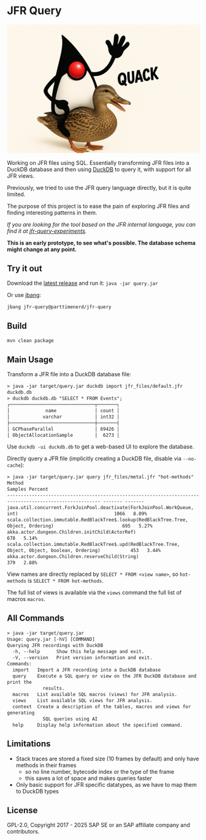 JFR Query
=========

![Duke, the Java mascot riding a duck](img/duck_duke.jpeg)

Working on JFR files using SQL. Essentially transforming JFR files into a DuckDB database
and then using [DuckDB](https://duckdb.org/) to query it, with support for all JFR views.

Previously, we tried to use the JFR query language directly, but it is quite limited.

The purpose of this project is to ease the pain of exploring JFR files and finding interesting
patterns in them.

_If you are looking for the tool based on the JFR internal language, you can find it at
[jfr-query-experiments](https://github.com/parttimenerd/jfr-query-experiments)._

**This is an early prototype, to see what's possible. The database schema might change at any point.**

Try it out
----------

Download the [latest release](  https://github.com/parttimenerd/jfr-query/releases/download/snapshot/query.jar) and run it: `java -jar query.jar`

Or use [jbang](https://www.jbang.dev/):

```shell
jbang jfr-query@parttimenerd/jfr-query
```

Build
-----

```shell
mvn clean package
```

Main Usage
----------

Transform a JFR file into a DuckDB database file:

```shell
> java -jar target/query.jar duckdb import jfr_files/default.jfr duckdb.db
> duckdb duckdb.db "SELECT * FROM Events";
┌───────────────────────────────┬───────┐
│             name              │ count │
│            varchar            │ int32 │
├───────────────────────────────┼───────┤
│ GCPhaseParallel               │ 69426 │
│ ObjectAllocationSample        │  6273 │
```

Use `duckdb -ui duckdb.db` to get a web-based UI to explore the database.

Directly query a JFR file (implicitly creating a DuckDB file, disable via `--no-cache`):

```
> java -jar target/query.jar query jfr_files/metal.jfr "hot-methods" 
Method                                                                                                   Samples Percent
-------------------------------------------------------------------------------------------------------- ------- -------
java.util.concurrent.ForkJoinPool.deactivate(ForkJoinPool.WorkQueue, int)                                   1066   8.09%
scala.collection.immutable.RedBlackTree$.lookup(RedBlackTree.Tree, Object, Ordering)                         695   5.27%
akka.actor.dungeon.Children.initChild(ActorRef)                                                              678   5.14%
scala.collection.immutable.RedBlackTree$.upd(RedBlackTree.Tree, Object, Object, boolean, Ordering)           453   3.44%
akka.actor.dungeon.Children.reserveChild(String)                                                             379   2.88%
```

View names are directly replaced by `SELECT * FROM <view name>`, so `hot-methods` is
`SELECT * FROM hot-methods`.

The full list of views is available via the `views` command the full list of macros `macros`.

All Commands
------------
```shell
> java -jar target/query.jar 
Usage: query.jar [-hV] [COMMAND]
Querying JFR recordings with DuckDB
  -h, --help      Show this help message and exit.
  -V, --version   Print version information and exit.
Commands:
  import   Import a JFR recording into a DuckDB database
  query    Execute a SQL query or view on the JFR DuckDB database and print the
             results.
  macros   List available SQL macros (views) for JFR analysis.
  views    List available SQL views for JFR analysis.
  context  Create a description of the tables, macros and views for generating
             SQL queries using AI
  help     Display help information about the specified command.
```

Limitations
-----------

- Stack traces are stored a fixed size (10 frames by default) and only have methods in their frames
   - so no line number, bytecode index or the type of the frame
   - this saves a lot of space and makes queries faster
- Only basic support for JFR specific datatypes, as we have to map them to DuckDB types


License
-------
GPL-2.0, Copyright 2017 - 2025 SAP SE or an SAP affiliate company and contributors.